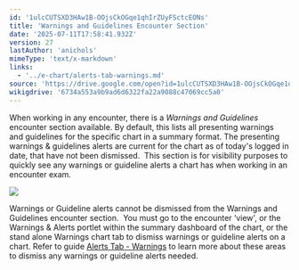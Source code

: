 ```yaml
---
id: '1ulcCUTSXD3HAw1B-OOjsCkOGqe1qhIrZUyFSctcEONs'
title: 'Warnings and Guidelines Encounter Section'
date: '2025-07-11T17:58:41.932Z'
version: 27
lastAuthor: 'anichols'
mimeType: 'text/x-markdown'
links:
  - '../e-chart/alerts-tab-warnings.md'
source: 'https://drive.google.com/open?id=1ulcCUTSXD3HAw1B-OOjsCkOGqe1qhIrZUyFSctcEONs'
wikigdrive: '6734a553a9b9ad6d6322fa22a9088c47069cc5a0'
---
```

When working in any encounter, there is a *Warnings and Guidelines* encounter section available.  By default, this lists all presenting warnings and guidelines for the specific chart in a summary format. The presenting warnings & guidelines alerts are current for the chart as of today's logged in date, that have not been dismissed.  This section is for visibility purposes to quickly see any warnings or guideline alerts a chart has when working in an encounter exam.

![](../warnings-and-guidelines-encounter-section.assets/a272a961ba366e85f1e4286a2b92c374.png)

Warnings or Guideline alerts cannot be dismissed from the Warnings and Guidelines encounter section.  You must go to the encounter ‘view', or the Warnings & Alerts portlet within the summary dashboard of the chart, or the stand alone Warnings chart tab to dismiss warnings or guideline alerts on a chart. Refer to guide [Alerts Tab - Warnings](../e-chart/alerts-tab-warnings.md) to learn more about these areas to dismiss any warnings or guideline alerts needed.
